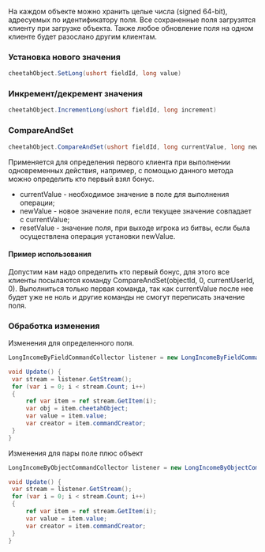 На каждом объекте можно хранить целые числа (signed 64-bit), адресуемых по идентификатору поля. Все сохраненные поля
загрузятся клиенту при загрузке объекта. Также любое обновление поля на одном клиенте будет разослано другим клиентам.

### Установка нового значения

```csharp
cheetahObject.SetLong(ushort fieldId, long value)
```

### Инкремент/декремент значения

```csharp
cheetahObject.IncrementLong(ushort fieldId, long increment)
```

### CompareAndSet

```csharp
cheetahObject.CompareAndSet(ushort fieldId, long currentValue, long newValue, long resetValue);
```

Применяется для определения первого клиента при выполнении одновременных действия, например, с помощью данного метода
можно определить кто первый взял бонус.

- currentValue - необходимое значение в поле для выполнения операции;
- newValue - новое значение поля, если текущее значение совпадает с currentValue;
- resetValue - значение поля, при выходе игрока из битвы, если была осуществлена операция установки newValue.

#### Пример использования

Допустим нам надо определить кто первый бонус, для этого все клиенты посылаются команду CompareAndSet(objectId, 0,
currentUserId, 0). Выполниться только первая команда, так как currentValue после нее будет уже не ноль и другие команды
не смогут переписать значение поля.

### Обработка изменения

Изменения для определенного поля.

```csharp
LongIncomeByFieldCommandCollector listener = new LongIncomeByFieldCommandCollector(client, field);

void Update() {
 var stream = listener.GetStream();
 for (var i = 0; i < stream.Count; i++)
 {
     ref var item = ref stream.GetItem(i);
     var obj = item.cheetahObject;
     var value = item.value;
     var creator = item.commandCreator;
 }
}
```

Изменения для пары поле плюс объект

```csharp
LongIncomeByObjectCommandCollector listener = new LongIncomeByObjectCommandCollector(client, objectId, field);

void Update() {
 var stream = listener.GetStream();
 for (var i = 0; i < stream.Count; i++)
 {
     ref var item = ref stream.GetItem(i);        
     var value = item.value;
     var creator = item.commandCreator;
 }
}
```

